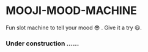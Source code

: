 # MOOJI-MOOD-MACHINE
Fun slot machine to tell your mood 😎 . Give it a try 😃.

### Under construction ......
